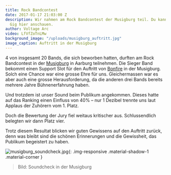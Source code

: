```yaml
---
title: Rock Bandcontest
date: 2017-01-17 21:03:00 Z
description: Wir nahmen am Rock Bandcontest der Musigburg teil. Du kannst den ganzen
  Gig hier anschauen.
author: Voltage Arc
video: LfVfZoTnLMw
background_image: "/uploads/musigburg_auftritt.jpg"
image_caption: Auftritt in der Musigburg
---
```


4 von insgesamt 20 Bands, die sich beworben hatten, durften am Rock Bandcontest in der [Musigburg](http://www.musigburg.ch) in Aarburg teilnehmen. Die Sieger Band bekommt einen Support Slot für den Auftritt von [Bonfire](http://www.bonfire.de/) in der Musigburg. Solch eine Chance war eine grosse Ehre für uns. Gleichermassen war es aber auch eine grosse Herausforderung, da die anderen drei Bands bereits mehrere Jahre Bühnenerfahrung haben.

Und trotzdem ist unser Sound beim Publikum angekommen. Dieses hatte auf das Ranking einen Einfluss von 40% – nur 1 Dezibel trennte uns laut Applaus der Zuhörern vom 1. Platz.

Doch die Bewertung der Jury fiel weitaus kritischer aus. Schlussendlich belegten wir dann Platz vier. 

Trotz diesem Resultat blicken wir guten Gewissens auf den Auftritt zurück, denn was bleibt sind die schönen Erinnerungen und die Gewissheit, das Publikum begeistert zu haben.

![musigburg_soundcheck.jpg](/uploads/musigburg_soundcheck.jpg){: .img-responsive .material-shadow-1 .material-corner }

> Bild: Soundcheck in der Musigburg
